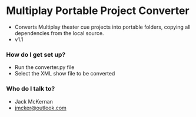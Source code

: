 # Multiplay Portable Project Converter #

* Converts Multiplay theater cue projects into portable folders, copying all dependencies from the local source.
* v1.1

### How do I get set up? ###

* Run the converter.py file
* Select the XML show file to be converted

### Who do I talk to? ###

* Jack McKernan
* jmcker@outlook.com